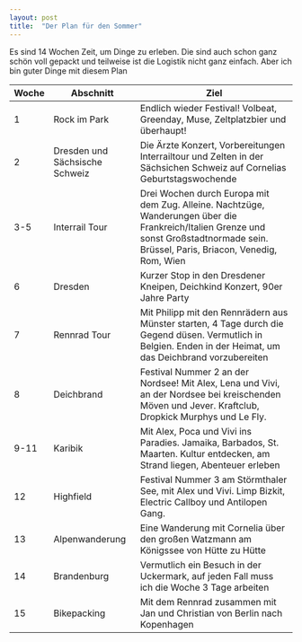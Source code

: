 ```yaml
---
layout: post
title:  "Der Plan für den Sommer"
---
```


Es sind 14 Wochen Zeit, um Dinge zu erleben. Die sind auch schon ganz schön voll gepackt und teilweise ist die Logistik nicht ganz einfach. Aber ich bin guter Dinge mit diesem Plan 

| Woche | Abschnitt | Ziel |
| -- | -- | -- |
| 1 | Rock im Park | Endlich wieder Festival! Volbeat, Greenday, Muse, Zeltplatzbier und überhaupt! |
| 2 | Dresden und Sächsische Schweiz | Die Ärzte Konzert, Vorbereitungen Interrailtour und Zelten in der Sächsichen Schweiz auf Cornelias Geburtstagswochende |
| 3-5 | Interrail Tour | Drei Wochen durch Europa mit dem Zug. Alleine. Nachtzüge, Wanderungen über die Frankreich/Italien Grenze und sonst Großstadtnormade sein. Brüssel, Paris, Briacon, Venedig, Rom, Wien |
| 6 | Dresden | Kurzer Stop in den Dresdener Kneipen, Deichkind Konzert, 90er Jahre Party |
| 7 | Rennrad Tour | Mit Philipp mit den Rennrädern aus Münster starten, 4 Tage durch die Gegend düsen. Vermutlich in Belgien. Enden in der Heimat, um das Deichbrand vorzubereiten |
| 8 | Deichbrand | Festival Nummer 2 an der Nordsee! Mit Alex, Lena und Vivi, an der Nordsee bei kreischenden Möven und Jever. Kraftclub, Dropkick Murphys und Le Fly. |
| 9-11 | Karibik | Mit Alex, Poca und Vivi ins Paradies. Jamaika, Barbados, St. Maarten. Kultur entdecken, am Strand liegen, Abenteuer erleben |
| 12 | Highfield | Festival Nummer 3 am Störmthaler See, mit Alex und Vivi. Limp Bizkit, Electric Callboy und Antilopen Gang. |
| 13 | Alpenwanderung | Eine Wanderung mit Cornelia über den großen Watzmann am Königssee von Hütte zu Hütte |
| 14 | Brandenburg | Vermutlich ein Besuch in der Uckermark, auf jeden Fall muss ich die Woche 3 Tage arbeiten |
| 15 | Bikepacking | Mit dem Rennrad zusammen mit Jan und Christian von Berlin nach Kopenhagen |
